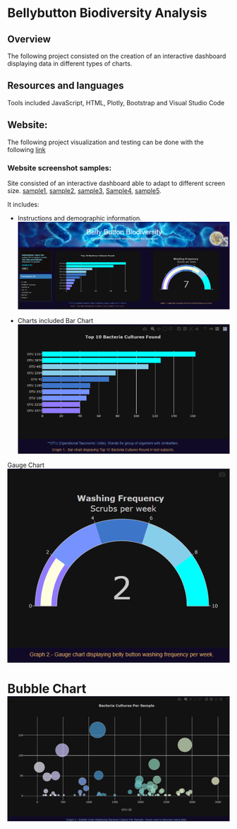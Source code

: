 
# Bellybutton Biodiversity Analysis

## Overview
The following project consisted on the creation of an interactive dashboard displaying data in different types of charts.

## Resources and languages

Tools included JavaScript, HTML, Plotly, Bootstrap and Visual Studio Code


## Website:
The following project visualization and testing can be done with the following [link](https://splt19.github.io/plotly_deployment/)

### Website screenshot samples:

Site consisted of an interactive dashboard able to adapt to different screen size. [sample1](Resources/sample1.png), [sample2](Resources/sample2.png), [sample3](Resources/sample3.png), [Sample4](Resources/sample4.png), [sample5](Resources/sample5.png).  


It includes: 

- Instructions and demographic information.
![fullsizeview](Resources/sample1.png)

- Charts included
Bar Chart
![BarChart](Resources/Barchart.png)

Gauge Chart
![Gaugechart](Resources/gaugechart.png)

Bubble Chart
![Bublechart](Resources/buublechart.png)
=======


